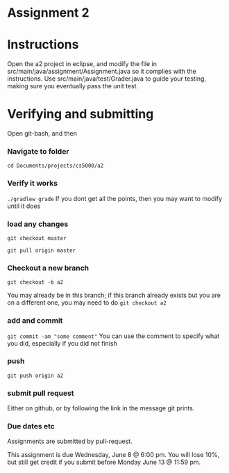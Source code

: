 Assignment 2
===



# Instructions

Open the a2 project in eclipse, and modify the file in src/main/java/assignment/Assignment.java so it complies with the instructions. Use src/main/java/test/Grader.java to guide your testing, making sure you eventually pass the unit test.


# Verifying and submitting

Open git-bash, and then

### Navigate to folder
```cd Documents/projects/cs5000/a2```

### Verify it works
```./gradlew grade```
If you dont get all the points, then you may want to modify until it does

### load any changes
```git checkout master```

```git pull origin master```


### Checkout a new branch
```git checkout -b a2``` 

You may already be in this branch; if this branch already exists but you are on a different one, you may need to do ```git checkout a2```

### add and commit
```git commit -am "some comment"```
You can use the comment to specify what you did, especially if you did not finish

### push
```git push origin a2```

### submit pull request
Either on github, or by following the link in the message git prints.

### Due dates etc
Assignments are submitted by pull-request.

This assignment is due Wednesday, June 8 @ 6:00 pm. You will lose 10%, but still get credit if you submit before Monday June 13 @ 11:59 pm.
